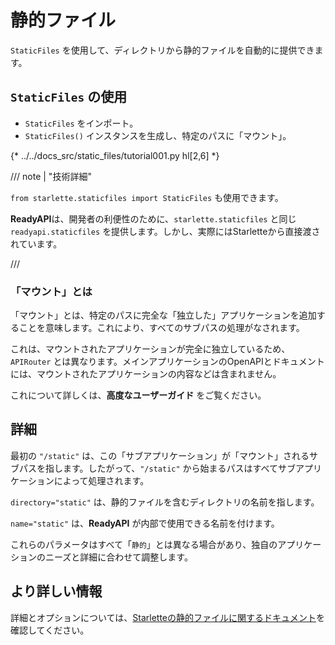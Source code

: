 # 静的ファイル

`StaticFiles` を使用して、ディレクトリから静的ファイルを自動的に提供できます。

## `StaticFiles` の使用

* `StaticFiles` をインポート。
* `StaticFiles()` インスタンスを生成し、特定のパスに「マウント」。

{* ../../docs_src/static_files/tutorial001.py hl[2,6] *}

/// note | "技術詳細"

`from starlette.staticfiles import StaticFiles` も使用できます。

**ReadyAPI**は、開発者の利便性のために、`starlette.staticfiles` と同じ `readyapi.staticfiles` を提供します。しかし、実際にはStarletteから直接渡されています。

///

### 「マウント」とは

「マウント」とは、特定のパスに完全な「独立した」アプリケーションを追加することを意味します。これにより、すべてのサブパスの処理がなされます。

これは、マウントされたアプリケーションが完全に独立しているため、`APIRouter` とは異なります。メインアプリケーションのOpenAPIとドキュメントには、マウントされたアプリケーションの内容などは含まれません。

これについて詳しくは、**高度なユーザーガイド** をご覧ください。

## 詳細

最初の `"/static"` は、この「サブアプリケーション」が「マウント」されるサブパスを指します。したがって、`"/static"` から始まるパスはすべてサブアプリケーションによって処理されます。

`directory="static"` は、静的ファイルを含むディレクトリの名前を指します。

`name="static"` は、**ReadyAPI** が内部で使用できる名前を付けます。

これらのパラメータはすべて「`静的`」とは異なる場合があり、独自のアプリケーションのニーズと詳細に合わせて調整します。

## より詳しい情報

詳細とオプションについては、<a href="https://www.starlette.io/staticfiles/" class="external-link" target="_blank">Starletteの静的ファイルに関するドキュメント</a>を確認してください。
